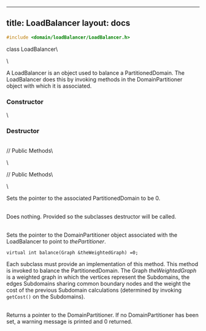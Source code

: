 
---
title: LoadBalancer 
layout: docs
---

```cpp
#include <domain/loadBalancer/LoadBalancer.h>
```

class LoadBalancer\

\

A LoadBalancer is an object used to balance a PartitionedDomain. The
LoadBalancer does this by invoking methods in the DomainPartitioner
object with which it is associated.

### Constructor

\
### Destructor

\
// Public Methods\

\

// Public Methods\

\

Sets the pointer to the associated PartitionedDomain to be $0$.

\
Does nothing. Provided so the subclasses destructor will be called.

\
Sets the pointer to the DomainPartitioner object associated with the
LoadBalancer to point to *thePartitioner*.

```{.cpp}
virtual int balance(Graph &theWeightedGraph) =0;
```

Each subclass must provide an implementation of this method. This method
is invoked to balance the PartitionedDomain. The Graph
*theWeightedGraph* is a weighted graph in which the vertices represent
the Subdomains, the edges Subdomains sharing common boundary nodes and
the weight the cost of the previous Subdomain calculations (determined
by invoking `getCost()` on the Subdomains).

\
Returns a pointer to the DomainPartitioner. If no DomainPartitioner has
been set, a warning message is printed and $0$ returned.
